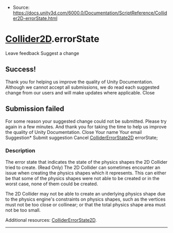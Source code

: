 * Source: https://docs.unity3d.com/6000.0/Documentation/ScriptReference/Collider2D-errorState.html

#  [Collider2D](https://docs.unity3d.com/6000.0/Documentation/ScriptReference/Collider2D.html).errorState
Leave feedback
Suggest a change
## Success!
Thank you for helping us improve the quality of Unity Documentation. Although we cannot accept all submissions, we do read each suggested change from our users and will make updates where applicable.
Close
## Submission failed
For some reason your suggested change could not be submitted. Please <a>try again</a> in a few minutes. And thank you for taking the time to help us improve the quality of Unity Documentation.
Close
Your name Your email Suggestion* Submit suggestion
Cancel
[ColliderErrorState2D](https://docs.unity3d.com/6000.0/Documentation/ScriptReference/ColliderErrorState2D.html) errorState; 
### Description
The error state that indicates the state of the physics shapes the 2D Collider tried to create. (Read Only)
The 2D Collider can sometimes encounter an issue when creating the physics shapes which it represents. This can either be that some of the physics shapes were not able to be created or in the worst case, none of them could be created.  
  
The 2D Collider may not be able to create an underlying physics shape due to the physics engine's constraints on physics shapes, such as the vertices must not be too close or collinear; or that the total physics shape area must not be too small.  
  
Additional resources: [ColliderErrorState2D](https://docs.unity3d.com/6000.0/Documentation/ScriptReference/ColliderErrorState2D.html).
* * *
